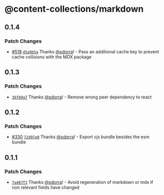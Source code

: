 # @content-collections/markdown

## 0.1.4

### Patch Changes

- [#518](https://github.com/sdorra/content-collections/pull/518) [`d5a9b5a`](https://github.com/sdorra/content-collections/commit/d5a9b5ac259cadae496987468a44b883978c3e49) Thanks [@sdorra](https://github.com/sdorra)! - Pass an additional cache key to prevent cache collisions with the MDX package

## 0.1.3

### Patch Changes

- [`36f89a7`](https://github.com/sdorra/content-collections/commit/36f89a7546d3ecf5a8b5bc0446d68d5a590a9e5f) Thanks [@sdorra](https://github.com/sdorra)! - Remove wrong peer dependency to react

## 0.1.2

### Patch Changes

- [#330](https://github.com/sdorra/content-collections/pull/330) [`72d97a0`](https://github.com/sdorra/content-collections/commit/72d97a0c8858b31c2890887416180d7842851670) Thanks [@sdorra](https://github.com/sdorra)! - Export cjs bundle besides the esm bundle

## 0.1.1

### Patch Changes

- [`7a407f3`](https://github.com/sdorra/content-collections/commit/7a407f3c6a116dcfe2234279be4bdc333bbf89b8) Thanks [@sdorra](https://github.com/sdorra)! - Avoid regeneration of markdown or mdx if non relevant fields have changed
